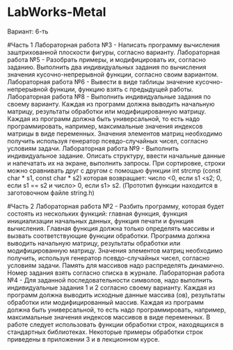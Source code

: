 # LabWorks-Metal
Вариант: 6-ть

#Часть 1
Лабораторная работа №3 - Написать программу вычисления заштрихованной плоскости фигуры, согласно варианту.
Лабораторная работа №5 - Разобрать примеры, и модифицировать их, согласно заданию. Выполнить два индивидуальных задания по вычисления значения кусочно-непрерывной функции, согласно своим вариантом.
Лабораторная работа №6 - Вывести в виде таблицы значение кусочно-непрерывной функции, функцию взять с предыдущей работы.
Лабораторная работа №8 - Выполнить индивидуальные задания по своему варианту. Каждая из программ должна выводить начальную матрицу, результаты обработки или модифицированную матрицу. Каждая из программ должна быть универсальной, то есть надо программировать, например, максимальные значения индексов матрицы в виде переменных. Значения элементов матриц необходимо получить используя генератор псевдо-случайных чисел, согласно условиям задачи.
Лабораторная работа №9 - Выполнить индивидуальное задание. Описать структуру, ввести начальные данные и напечатать их на экране, выполнить запросы. При сортировке, строки можно сравнивать друг с другом с помощью функции int strcmp (const char * s1, const char * s2) которая возвращает: число <0, если s1 <s2; 0, если s1 == s2 и число> 0, если s1> s2. (Прототип функции находится в заготовочном файле string.h)

#Часть 2
Лабораторная работа №2 - Разбить программу, которая будет состоять из нескольких функций: главная функция, функция инициализации начальных данных, функция печати и функция вычисления. Главная функция должна только определять массивы и вызвать соответствующие функции обработки. Программа должна выводить начальную матрицу, результаты обработки или модифицированную матрицу. Значения элементов матриц необходимо получить, используя генератор псевдо-случайных чисел, согласно условиям задачи. Память для массивов надо распределять динамично. Номер задания взять согласно списка в журнале.
Лабораторная работа №4 - Для заданной последовательности символов, надо выполнить индивидуальные задания 1 и 2 согласно своему варианту. Каждая из программ должна выводить исходные данные массива (ов), результаты обработки или модифицированный массив. Каждая из программ должна быть универсальной, то есть надо программировать, например, максимальные значения индексов массивов в виде переменных. В работе следует использовать функции обработки строк, находящихся в стандартных библиотеках. Некоторые примеры обработки строк приведены в приложении 3 и в лекционном курсе.
